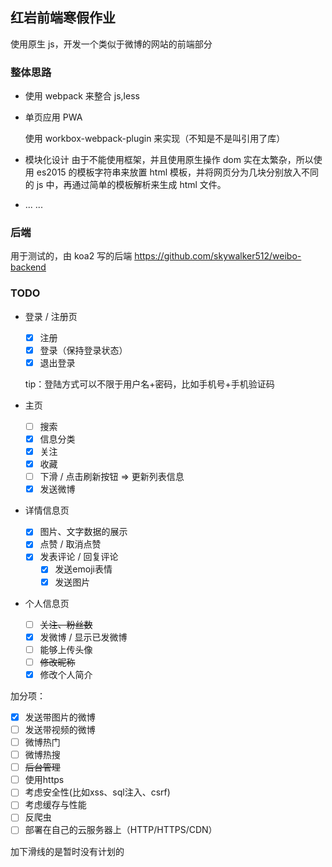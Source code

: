 ## 红岩前端寒假作业

使用原生 js，开发一个类似于微博的网站的前端部分

### 整体思路

* 使用 webpack 来整合 js,less

* 单页应用 PWA

  使用 workbox-webpack-plugin 来实现（不知是不是叫引用了库）

* 模块化设计
  由于不能使用框架，并且使用原生操作 dom 实在太繁杂，所以使用 es2015 的模板字符串来放置 html 模板，并将网页分为几块分别放入不同的 js 中，再通过简单的模板解析来生成 html 文件。

* ... ...


### 后端

用于测试的，由 koa2 写的后端
https://github.com/skywalker512/weibo-backend


### TODO

- 登录 / 注册页

  - [x] 注册
  - [x] 登录（保持登录状态）
  - [x] 退出登录

  tip：登陆方式可以不限于用户名+密码，比如手机号+手机验证码

- 主页

  - [ ] 搜索
  - [x] 信息分类
  - [x] 关注
  - [x] 收藏
  - [ ] 下滑 / 点击刷新按钮  =>  更新列表信息
  - [x] 发送微博

- 详情信息页

  - [x] 图片、文字数据的展示
  - [x] 点赞 / 取消点赞
  - [x] 发表评论 / 回复评论
    - [x] 发送emoji表情
    - [x] 发送图片

- 个人信息页

  - [ ] ~~关注、粉丝数~~
  - [x] 发微博 / 显示已发微博
  - [ ] 能够上传头像
  - [ ] ~~修改昵称~~
  - [x] 修改个人简介

加分项：

- [x] 发送带图片的微博
- [ ] 发送带视频的微博
- [ ] 微博热门
- [ ] 微博热搜
- [ ] ~~后台管理~~
- [ ] 使用https
- [ ] 考虑安全性(比如xss、sql注入、csrf)
- [ ] 考虑缓存与性能
- [ ] 反爬虫
- [ ] 部署在自己的云服务器上（HTTP/HTTPS/CDN）

加下滑线的是暂时没有计划的
